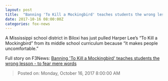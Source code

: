 ```yaml
---
layout: post
title:  "Banning 'To Kill a Mockingbird' teaches students the wrong lesson - to fear mere words"
date: 2017-10-16 08:00:00Z
categories: fox-news
---
```


A Mississippi school district in Biloxi has just pulled Harper Lee’s “To Kill a Mockingbird” from its middle school curriculum because “it makes people uncomfortable.”


Full story on F3News: [Banning 'To Kill a Mockingbird' teaches students the wrong lesson - to fear mere words](http://www.f3nws.com/n/rNGkQ)

> Posted on: Monday, October 16, 2017 8:00:00 AM
